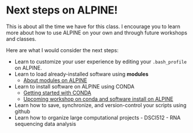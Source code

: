 # Next steps on ALPINE!

This is about all the time we have for this class. I encourage you to learn more about how to use ALPINE on your own and through future workshops and classes.

Here are what I would consider the next steps:
- Learn to customize your user experience by editing your `.bash_profile` on ALPINE.
- Learn to load already-installed software using **modules**
  - [About modules on ALPINE](https://curc.readthedocs.io/en/latest/compute/modules.html)
- Learn to install software on ALPINE using CONDA
  - [Getting started with CONDA](https://curc.readthedocs.io/en/latest/software/python.html#basic-conda-commands-to-get-you-started)
  - [Upcoming workshop on conda and software install on ALPINE](https://www.colorado.edu/rc/events)
- Learn how to save, synchronize, and version-control your scripts using github
- Learn how to organize large computational projects - DSCI512 - RNA sequencing data analysis

